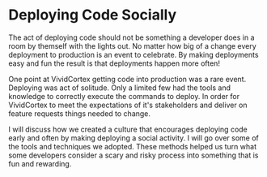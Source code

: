 Deploying Code Socially
======================

The act of deploying code should not be something a developer does in a room by themself with the lights out. No matter how big of a change every deployment to production is an event to celebrate. By making deployments easy and fun the result is that deployments happen more often!

One point at VividCortex getting code into production was a rare event. Deploying was act of solitude. Only a limited few had the tools and knowledge to correctly execute the commands to deploy. In order for VividCortex to meet the expectations of it's stakeholders and deliver on feature requests things needed to change.

I will discuss how we created a culture that encourages deploying code early and often by making deploying a social activity. I will go over some of the tools and techniques we adopted. These methods helped us turn what some developers consider a scary and risky process into something that is fun and rewarding.




